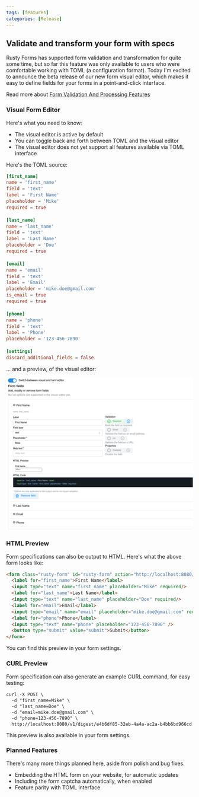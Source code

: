 ```yaml
---
tags: [features]
categories: [Release]
---
```


## Validate and transform your form with specs

Rusty Forms has supported form validation and transformation for quite some time, but so far this feature was only available to users who were comfortable working with TOML (a configuration format). Today I'm excited to announce the beta release of our new form visual editor, which makes it easy to define fields for your forms in a point-and-click interface.

Read more about [Form Validation And Processing Features](/posts/new-form-validation-and-processing-features/)

### Visual Form Editor

Here's what you need to know:

- The visual editor is active by default
- You can toggle back and forth between TOML and the visual editor
- The visual editor does not yet support all features available via TOML interface

Here's the TOML source:

```toml
[first_name]
name = 'first_name'
field = 'text'
label = 'First Name'
placeholder = 'Mike'
required = true

[last_name]
name = 'last_name'
field = 'text'
label = 'Last Name'
placeholder = 'Doe'
required = true

[email]
name = 'email'
field = 'text'
label = 'Email'
placeholder = 'mike.doe@gmail.com'
is_email = true
required = true

[phone]
name = 'phone'
field = 'text'
label = 'Phone'
placeholder = '123-456-7890'

[settings]
discard_additional_fields = false
```

... and a preview, of the visual editor:

![](/assets/images/2024-06-30-new-form-visual-editor-beta_preview.png)

### HTML Preview

Form specifications can also be output to HTML. Here's what the above form looks like:

```html
<form class="rusty-form" id="rusty-form" action="http://localhost:8080/v1/digest/e4b6df85-32eb-4a4a-ac2a-b4bb6bd966cd" method="POST" enctype="application/x-www-form-urlencoded">
  <label for="first_name">First Name</label>
  <input type="text" name="first_name" placeholder="Mike" required/>
  <label for="last_name">Last Name</label>
  <input type="text" name="last_name" placeholder="Doe" required/>
  <label for="email">Email</label>
  <input type="email" name="email" placeholder="mike.doe@gmail.com" required/>
  <label for="phone">Phone</label>
  <input type="text" name="phone" placeholder="123-456-7890" />
  <button type="submit" value="submit">Submit</button>
</form>
```

You can find this preview in your form settings.

### CURL Preview

Form specification can also generate an example CURL command, for easy testing:

```
curl -X POST \
  -d "first_name=Mike" \
  -d "last_name=Doe" \
  -d "email=mike.doe@gmail.com" \
  -d "phone=123-456-7890" \
  http://localhost:8080/v1/digest/e4b6df85-32eb-4a4a-ac2a-b4bb6bd966cd
```

This preview is also available in your form settings.

### Planned Features

There's many more things planned here, aside from polish and bug fixes.

- Embedding the HTML form on your website, for automatic updates
- Including the form captcha automatically, when enabled
- Feature parity with TOML interface